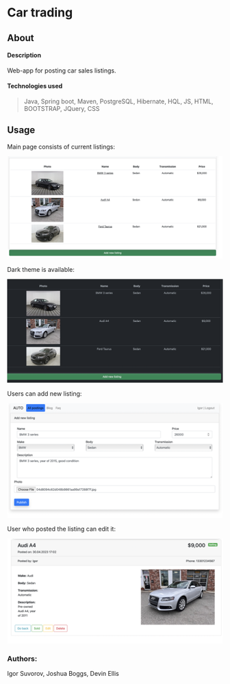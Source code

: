 # Car trading

## About

#### Description
Web-app for posting car sales listings.

#### Technologies used
> Java, Spring boot, Maven, PostgreSQL, Hibernate, HQL, JS, HTML, BOOTSTRAP, JQuery, CSS

## Usage

Main page consists of current listings:

![](images/index.png)

Dark theme is available:

![](images/dark.png)


Users can add new listing:

![](images/addPost.png)


User who posted the listing can edit it:

![](images/edit.png)

### Authors:
Igor Suvorov, Joshua Boggs, Devin Ellis
